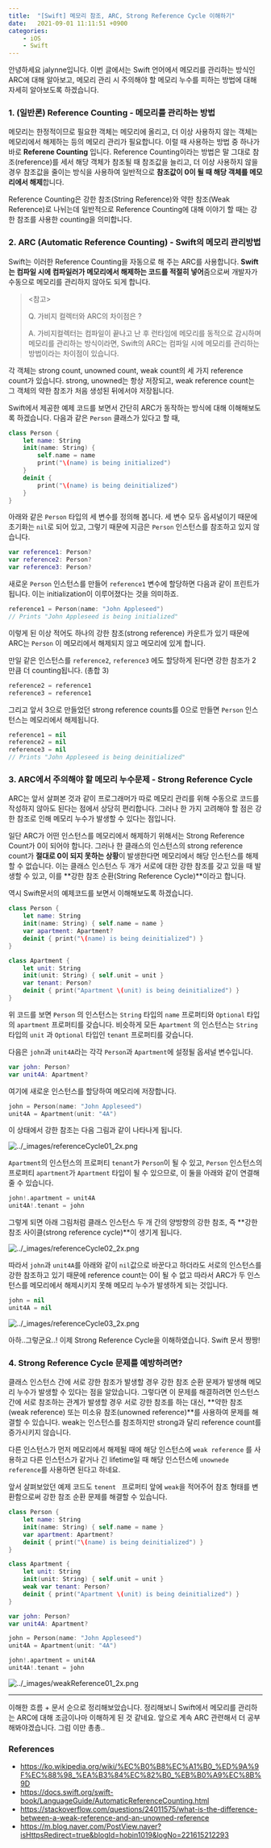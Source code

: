 ```yaml
---
title:  "[Swift] 메모리 참조, ARC, Strong Reference Cycle 이해하기"
date:   2021-09-01 11:11:51 +0900
categories:
    - iOS 
    - Swift
---
```




안녕하세요 jalynne입니다. 이번 글에서는 Swift 언어에서 메모리를 관리하는 방식인 ARC에 대해 알아보고, 메모리 관리 시 주의해야 할 메모리 누수를 피하는 방법에 대해 자세히 알아보도록 하겠습니다. 



### 1. (일반론) Reference Counting - 메모리를 관리하는 방법 

 메모리는 한정적이므로 필요한 객체는 메모리에 올리고, 더 이상 사용하지 않는 객체는 메모리에서 해제하는 등의 메모리 관리가 필요합니다. 이럴 때 사용하는 방법 중 하나가 바로 **Referene Counting** 입니다. Reference Counting이라는 방법은 말 그대로 참조(reference)를 세서 해당 객체가 참조될 때 참조값을 늘리고, 더 이상 사용하지 않을 경우 참조값을 줄이는 방식을 사용하여 일반적으로 **참조값이 0이 될 때 해당 객체를 메모리에서 해제**합니다. 

Reference Counting은 강한 참조(String Reference)와 약한 참조(Weak Reference)로 나뉘는데 일반적으로 Reference Counting에 대해 이야기 할 때는 강한 참조를 사용한 counting을 의미합니다. 

### 2. ARC (Automatic Reference Counting) - Swift의 메모리 관리방법

Swift는 이러한 Reference Counting을 자동으로 해 주는 ARC를 사용합니다. **Swift는 컴파일 시에 컴파일러가 메모리에서 해제하는 코드를 적절히 넣어**줌으로써 개발자가 수동으로 메모리를 관리하지 않아도 되게 합니다. 

> <참고>
>
> Q. 가비지 컬렉터와 ARC의 차이점은 ?
>
> A. 가비지컬렉터는 컴파일이 끝나고 난 후 런타임에 메모리를 동적으로 감시하며 메모리를 관리하는 방식이라면, Swift의 ARC는 컴파일 시에 메모리를 관리하는 방법이라는 차이점이 있습니다. 

각 객체는 strong count, unowned count, weak count의 세 가지 reference count가 있습니다. strong, unowned는 항상 저장되고, weak reference count는 그 객체의 약한 참조가 처음 생성된 뒤에서야 저장됩니다.

Swift에서 제공한 예제 코드를 보면서 간단히 ARC가 동작하는 방식에 대해 이해해보도록 하겠습니다. 다음과 같은 `Person` 클래스가 있다고 할 때,

```swift
class Person {
    let name: String
    init(name: String) {
        self.name = name
        print("\(name) is being initialized")
    }
    deinit {
        print("\(name) is being deinitialized")
    }
}
```

아래와 같은 `Person` 타입의 세 변수를 정의해 봅니다.  세 변수 모두 옵셔널이기 때문에 초기화는 `nil`로 되어 있고, 그렇기 때문에 지금은 `Person` 인스턴스를 참조하고 있지 않습니다.

```swift
var reference1: Person?
var reference2: Person?
var reference3: Person?
```

새로운 `Person` 인스턴스를 만들어 `reference1` 변수에 할당하면 다음과 같이 프린트가 됩니다. 이는 initialization이 이루어졌다는 것을 의미하죠.

```swift
reference1 = Person(name: "John Appleseed") 
// Prints "John Appleseed is being initialized"
```

이렇게 된 이상 적어도 하나의 강한 참조(strong reference) 카운트가 있기 때문에 ARC는 `Person` 이 메모리에서 해제되지 않고 메모리에 있게 합니다. 

만일 같은 인스턴스를 `reference2`, `reference3` 에도 할당하게 된다면 강한 참조가 2만큼 더 counting됩니다. (총합 3)

```swift
reference2 = reference1
reference3 = reference1
```

그리고 앞서 3으로 만들었던 strong reference counts를 0으로 만들면 `Person` 인스턴스는 메모리에서 해제됩니다. 

```swift
reference1 = nil
reference2 = nil
reference3 = nil
// Prints "John Appleseed is being deinitialized"
```



### 3. ARC에서 주의해야 할 메모리 누수문제 - Strong Reference Cycle 

 ARC는 앞서 살펴본 것과 같이 프로그래머가 따로 메모리 관리를 위해 수동으로 코드를 작성하지 않아도 된다는 점에서 상당히 편리합니다. 그러나 한 가지 고려해야 할 점은 강한 참조로 인해 메모리 누수가 발생할 수 있다는 점입니다. 

일단 ARC가 어떤 인스턴스를 메모리에서 해제하기 위해서는 Strong Reference Count가 0이 되어야 합니다. 그러나 한 클래스의 인스턴스의 strong reference count가 **절대로 0이 되지 못하는 상황**이 발생한다면 메모리에서 해당 인스턴스를 해제할 수 없습니다.  이는 클래스 인스턴스 두 개가 서로에 대한 강한 참조를 갖고 있을 때 발생할 수 있고, 이를 **강한 참조 순환(String Reference Cycle)**이라고 합니다. 

역시 Swift문서의 예제코드를 보면서 이해해보도록 하겠습니다. 

```swift
class Person {
    let name: String
    init(name: String) { self.name = name }
    var apartment: Apartment?
    deinit { print("\(name) is being deinitialized") }
}

class Apartment {
    let unit: String
    init(unit: String) { self.unit = unit }
    var tenant: Person?
    deinit { print("Apartment \(unit) is being deinitialized") }
}
```

 위 코드를 보면 `Person` 의 인스턴스는 `String` 타입의 `name` 프로퍼티와 `Optional` 타입의 `apartment` 프로퍼티를 갖습니다. 비슷하게 모든 `Apartment` 의 인스턴스는 `String` 타입의 `unit` 과 `Optional` 타입인 `tenant` 프로퍼티를 갖습니다. 

다음은 `john`과 `unit4A`라는 각각 `Person`과 `Apartment`에 설정될 옵셔널 변수입니다.

```swift
var john: Person?
var unit4A: Apartment?
```

여기에 새로운 인스턴스를 할당하여 메모리에 저장합니다. 

```swift
john = Person(name: "John Appleseed")
unit4A = Apartment(unit: "4A")
```

이 상태에서 강한 참조는 다음 그림과 같이 나타나게 됩니다. 

![../_images/referenceCycle01_2x.png](https://docs.swift.org/swift-book/_images/referenceCycle01_2x.png)



`Apartment`의 인스턴스의 프로퍼티 `tenant`가 `Person`이 될 수 있고, `Person` 인스턴스의 프로퍼티 `apartment`가 `Apartment` 타입이 될 수 있으므로, 이 둘을 아래와 같이 연결해줄 수 있습니다. 

```swift
john!.apartment = unit4A
unit4A!.tenant = john
```

그렇게 되면 아래 그림처럼 클래스 인스턴스 두 개 간의 양방향의 강한 참조, 즉 **강한 참조 사이클(strong reference cycle)**이 생기게 됩니다. 

![../_images/referenceCycle02_2x.png](https://docs.swift.org/swift-book/_images/referenceCycle02_2x.png)



따라서 `john`과 `unit4A`를 아래와 같이  `nil`값으로 바꾼다고 하더라도 서로의 인스턴스를 강한 참조하고 있기 때문에 reference count는 0이 될 수 없고 따라서 ARC가 두 인스턴스를 메모리에서 해제시키지 못해 메모리 누수가 발생하게 되는 것입니다. 

```swift
john = nil
unit4A = nil
```

![../_images/referenceCycle03_2x.png](https://docs.swift.org/swift-book/_images/referenceCycle03_2x.png)

아하..그렇군요..! 이제 Strong Reference Cycle을 이해하였습니다. Swift 문서 짱짱!



### 4. Strong Reference Cycle 문제를 예방하려면?

 클래스 인스턴스 간에 서로 강한 참조가 발생할 경우 강한 참조 순환 문제가 발생해 메모리 누수가 발생할 수 있다는 점을 알았습니다. 그렇다면 이 문제를 해결하려면 인스턴스 간에 서로 참조하는 관계가 발생할 경우 서로 강한 참조를 하는 대신, **약한 참조(weak reference) 또는 미소유 참조(unowned reference)**를 사용하여 문제를 해결할 수 있습니다. weak는 인스턴스를 참조하지만 strong과 달리 reference count를 증가시키지 않습니다. 

다른 인스턴스가 먼저 메모리에서 해제될 때에 해당 인스턴스에  `weak reference` 를 사용하고  다른 인스턴스가 같거나 긴 lifetime일 때 해당 인스턴스에 `unownede reference`를 사용하면 된다고 하네요.



앞서 살펴보았던 예제 코드도 `tenent ` 프로퍼티 앞에 `weak`을 적어주어 참조 형태를 변환함으로써 강한 참조 순환 문제를 해결할 수 있습니다. 

```swift
class Person {
    let name: String
    init(name: String) { self.name = name }
    var apartment: Apartment?
    deinit { print("\(name) is being deinitialized") }
}

class Apartment {
    let unit: String
    init(unit: String) { self.unit = unit }
    weak var tenant: Person?
    deinit { print("Apartment \(unit) is being deinitialized") }
}

var john: Person?
var unit4A: Apartment?

john = Person(name: "John Appleseed")
unit4A = Apartment(unit: "4A")

john!.apartment = unit4A
unit4A!.tenant = john	
```

![../_images/weakReference01_2x.png](https://docs.swift.org/swift-book/_images/weakReference01_2x.png)

---

 이해한 흐름 + 문서 순으로 정리해보았습니다. 정리해보니 Swift에서 메모리를 관리하는 ARC에 대해 조금이나마 이해하게 된 것 같네요. 앞으로 계속  ARC 관련해서 더 공부해봐야겠습니다. 그럼 이만 총총..





### References

- https://ko.wikipedia.org/wiki/%EC%B0%B8%EC%A1%B0_%ED%9A%9F%EC%88%98_%EA%B3%84%EC%82%B0_%EB%B0%A9%EC%8B%9D
- https://docs.swift.org/swift-book/LanguageGuide/AutomaticReferenceCounting.html
- https://stackoverflow.com/questions/24011575/what-is-the-difference-between-a-weak-reference-and-an-unowned-reference
- https://m.blog.naver.com/PostView.naver?isHttpsRedirect=true&blogId=hobin1019&logNo=221615212293